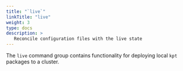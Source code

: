 ```yaml
---
title: "`live`"
linkTitle: "live"
weight: 3
type: docs
description: >
   Reconcile configuration files with the live state
---
```

<!--mdtogo:Short
    Reconcile configuration files with the live state
-->

<!--mdtogo:Long-->
The `live` command group contains functionality for deploying local
`kpt` packages to a cluster.
<!--mdtogo-->
